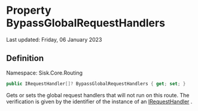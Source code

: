 # Property BypassGlobalRequestHandlers
Last updated: Friday, 06 January 2023

## Definition
Namespace: Sisk.Core.Routing

```csharp
public IRequestHandler[]? BypassGlobalRequestHandlers { get; set; }
```

Gets or sets the global request handlers that will not run on this route. The verification is given by the identifier of the instance of an [IRequestHandler](/spec/Sisk/Core/Routing/Handlers/IRequestHandler) .

